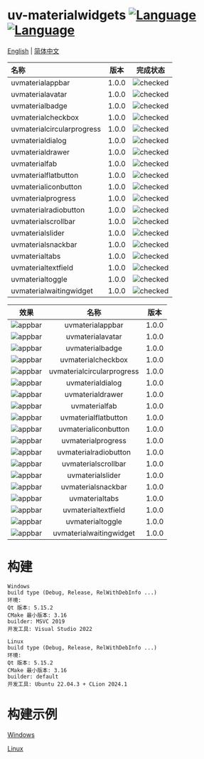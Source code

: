 ﻿# uv-materialwidgets [![Language](https://img.shields.io/badge/language-c++-brightgreen.svg)](https://github.com/crucal-crucal/uv-materialwidgets.git) [![Language](https://img.shields.io/badge/language-cmake-brightgreen.svg)](https://github.com/crucal-crucal/uv-materialwidgets.git)

[English](../README.md) | [简体中文](README.cn.md)

| 名称                         |  版本   |                    完成状态                    |
|:---------------------------|:-----:|:------------------------------------------:|
| uvmaterialappbar           | 1.0.0 | ![checked](resource/svg/finished_16px.svg) |
| uvmaterialavatar           | 1.0.0 | ![checked](resource/svg/finished_16px.svg) |
| uvmaterialbadge            | 1.0.0 | ![checked](resource/svg/finished_16px.svg) |
| uvmaterialcheckbox         | 1.0.0 | ![checked](resource/svg/finished_16px.svg) |
| uvmaterialcircularprogress | 1.0.0 | ![checked](resource/svg/finished_16px.svg) |
| uvmaterialdialog           | 1.0.0 | ![checked](resource/svg/finished_16px.svg) |
| uvmaterialdrawer           | 1.0.0 | ![checked](resource/svg/finished_16px.svg) |
| uvmaterialfab              | 1.0.0 | ![checked](resource/svg/finished_16px.svg) |
| uvmaterialflatbutton       | 1.0.0 | ![checked](resource/svg/finished_16px.svg) |
| uvmaterialiconbutton       | 1.0.0 | ![checked](resource/svg/finished_16px.svg) |
| uvmaterialprogress         | 1.0.0 | ![checked](resource/svg/finished_16px.svg) |
| uvmaterialradiobutton      | 1.0.0 | ![checked](resource/svg/finished_16px.svg) |
| uvmaterialscrollbar        | 1.0.0 | ![checked](resource/svg/finished_16px.svg) |
| uvmaterialslider           | 1.0.0 | ![checked](resource/svg/finished_16px.svg) |
| uvmaterialsnackbar         | 1.0.0 | ![checked](resource/svg/finished_16px.svg) |
| uvmaterialtabs             | 1.0.0 | ![checked](resource/svg/finished_16px.svg) |
| uvmaterialtextfield        | 1.0.0 | ![checked](resource/svg/finished_16px.svg) |
| uvmaterialtoggle           | 1.0.0 | ![checked](resource/svg/finished_16px.svg) |
| uvmaterialwaitingwidget    | 1.0.0 | ![checked](resource/svg/finished_16px.svg) |


|                           效果                           |             名称             |  版本   |
|:------------------------------------------------------:|:--------------------------:|:-----:|
|      ![appbar](resource/gif/uvmaterialappbar.gif)      |      uvmaterialappbar      | 1.0.0 |
|      ![appbar](resource/gif/uvmaterialavatar.gif)      |      uvmaterialavatar      | 1.0.0 |
|      ![appbar](resource/gif/uvmaterialbadge.gif)       |      uvmaterialbadge       | 1.0.0 |
|     ![appbar](resource/gif/uvmaterialcheckbox.gif)     |     uvmaterialcheckbox     | 1.0.0 |
| ![appbar](resource/gif/uvmaterialcircularprogress.gif) | uvmaterialcircularprogress | 1.0.0 |
|      ![appbar](resource/gif/uvmaterialdialog.gif)      |      uvmaterialdialog      | 1.0.0 |
|      ![appbar](resource/gif/uvmaterialdrawer.gif)      |      uvmaterialdrawer      | 1.0.0 |
|       ![appbar](resource/gif/uvmaterialfab.gif)        |       uvmaterialfab        | 1.0.0 |
|    ![appbar](resource/gif/uvmaterialflatbutton.gif)    |    uvmaterialflatbutton    | 1.0.0 |
|    ![appbar](resource/gif/uvmaterialiconbutton.gif)    |    uvmaterialiconbutton    | 1.0.0 |
|     ![appbar](resource/gif/uvmaterialprogress.gif)     |     uvmaterialprogress     | 1.0.0 |
|   ![appbar](resource/gif/uvmaterialradiobutton.gif)    |   uvmaterialradiobutton    | 1.0.0 |
|    ![appbar](resource/gif/uvmaterialscrollbar.gif)     |    uvmaterialscrollbar     | 1.0.0 |
|      ![appbar](resource/gif/uvmaterialslider.gif)      |      uvmaterialslider      | 1.0.0 |
|     ![appbar](resource/gif/uvmaterialsnackbar.gif)     |     uvmaterialsnackbar     | 1.0.0 |
|       ![appbar](resource/gif/uvmaterialtabs.gif)       |       uvmaterialtabs       | 1.0.0 |
|    ![appbar](resource/gif/uvmaterialtextfield.gif)     |    uvmaterialtextfield     | 1.0.0 |
|      ![appbar](resource/gif/uvmaterialtoggle.gif)      |      uvmaterialtoggle      | 1.0.0 |
|  ![appbar](resource/gif/uvmaterialwaitingwidget.gif)   |  uvmaterialwaitingwidget   | 1.0.0 |

# 构建
```
Windows
build type (Debug, Release, RelWithDebInfo ...)
环境: 
Qt 版本: 5.15.2
CMake 最小版本: 3.16
builder: MSVC 2019
开发工具: Visual Studio 2022

Linux
build type (Debug, Release, RelWithDebInfo ...)
环境:
Qt 版本: 5.15.2
CMake 最小版本: 3.16
builder: default
开发工具: Ubuntu 22.04.3 + CLion 2024.1
```
# 构建示例
[Windows](build-win.md)

[Linux](build-linux.md)